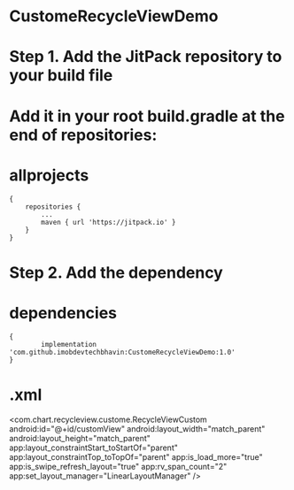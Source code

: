 # CustomeRecycleViewDemo
# Step 1. Add the JitPack repository to your build file

# Add it in your root build.gradle at the end of repositories:
# allprojects 
	{
		repositories {
			...
			maven { url 'https://jitpack.io' }
		}
	}
  
 # Step 2. Add the dependency
  
 # dependencies 
 	{
	        implementation 'com.github.imobdevtechbhavin:CustomeRecycleViewDemo:1.0'
	}
  
  
# .xml 
   <com.chart.recycleview.custome.RecycleViewCustom
            android:id="@+id/customView"
            android:layout_width="match_parent"
            android:layout_height="match_parent"
            app:layout_constraintStart_toStartOf="parent"
            app:layout_constraintTop_toTopOf="parent"
            app:is_load_more="true"
            app:is_swipe_refresh_layout="true"
            app:rv_span_count="2"
            app:set_layout_manager="LinearLayoutManager" />
